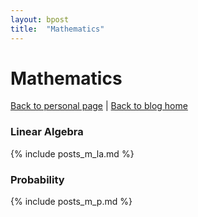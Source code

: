 ```yaml
---
layout: bpost
title:  "Mathematics"
---
```


# Mathematics
[Back to personal page](https://sungjune-kim.github.io/) | [Back to blog home](https://sungjune-kim.github.io/home.html)

### Linear Algebra
 {% include posts_m_la.md %}
 
### Probability
 {% include posts_m_p.md %}
 